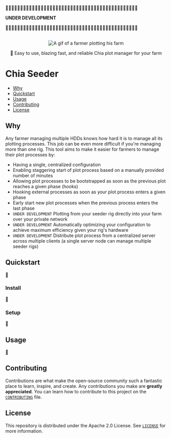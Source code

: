 🚧🚧🚧🚧🚧🚧🚧🚧🚧🚧🚧🚧🚧🚧🚧🚧🚧🚧🚧🚧🚧🚧🚧🚧🚧🚧🚧🚧🚧🚧🚧🚧🚧🚧🚧🚧🚧🚧🚧🚧🚧🚧🚧🚧🚧

**UNDER DEVELOPMENT**

🚧🚧🚧🚧🚧🚧🚧🚧🚧🚧🚧🚧🚧🚧🚧🚧🚧🚧🚧🚧🚧🚧🚧🚧🚧🚧🚧🚧🚧🚧🚧🚧🚧🚧🚧🚧🚧🚧🚧🚧🚧🚧🚧🚧🚧

<p align="center">
  <br>
   <img src="https://media.giphy.com/media/3og0ILgFOEXIL8Bsn6/source.gif" alt="A gif of a farmer plotting his farm" title="Seeder's header gif" />
  <br>
</p>
<p align="center">
🌱 Easy to use, blazing fast, and reliable Chia plot manager for your farm
</p>

# Chia Seeder

* [Why](#why)
* [Quickstart](#quickstart)
* [Usage](#usage)
* [Contributing](#contributing)
* [License](#license)

## Why

Any farmer managing multiple HDDs knows how hard it is to manage all its plotting processes. This job can be even more difficult if you're managing more than one rig. This tool aims to make it easier for farmers to manage their plot processes by:

* Having a single, centralized configuration
* Enabling staggering start of plot process based on a manually provided number of minutes
* Allowing plot processes to be bootstrapped as soon as the previous plot reaches a given phase (hooks)
* Hooking external processes as soon as your plot process enters a given phase
* Early start new plot processes when the previous process enters the last phase
* `UNDER DEVELOPMENT` Plotting from your seeder rig directly into your farm over your private network
* `UNDER DEVELOPMENT` Automatically optimizing your configuration to achieve maximum efficiency given your rig's hardware
* `UNDER DEVELOPMENT` Distribute plot process from a centralized server across multiple clients (a single server node can manage multiple seeder rigs)

## Quickstart

🚧

### Install

🚧

### Setup

🚧

## Usage

🚧

## Contributing

Contributions are what make the open-source community such a fantastic place to learn, inspire, and create. Any contributions you make are **greatly appreciated**. You can learn how to contribute to this project on the [`CONTRIBUTING`][contributing] file.

## License

This repository is distributed under the Apache 2.0 License. See [`LICENSE`][license] for more information.

[contributing]: CONTRIBUTING.md
[license]: LICENSE

